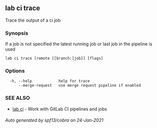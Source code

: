 ## lab ci trace

Trace the output of a ci job

### Synopsis

If a job is not specified the latest running job or last job in the pipeline is used

```
lab ci trace [remote [[branch:]job]] [flags]
```

### Options

```
  -h, --help            help for trace
      --merge-request   use merge request pipeline if enabled
```

### SEE ALSO

* [lab ci](lab_ci.md)	 - Work with GitLab CI pipelines and jobs

###### Auto generated by spf13/cobra on 24-Jan-2021

